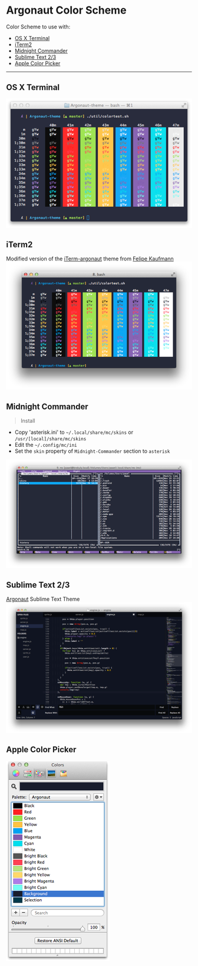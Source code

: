 Argonaut Color Scheme
==============

Color Scheme to use with:
 - [OS X Terminal](#os-x-terminal)
 - [iTerm2](#iterm2)
 - [Midnight Commander](#midnight-commander)
 - [Sublime Text 2/3](#sublime-text-23)
 - [Apple Color Picker](#apple-color-picker)

---

## OS X Terminal
![Terminal](os-x-terminal/preview.png)

## iTerm2
Modified version of the [iTerm-argonaut](https://github.com/effkay/iTerm-argonaut) theme from [Felipe Kaufmann](https://github.com/effkay)
![iTerm2](iterm-2/preview.png)

## Midnight Commander
> Install
- Copy 'asterisk.ini' to `~/.local/share/mc/skins` or `/usr/[local]/share/mc/skins`
- Edit the `~/.config/mc/ini`
- Set the `skin` property of `Midnight-Commander` section to `asterisk`

![Midnight Commander](midnight-commander/preview.png)

## Sublime Text 2/3
[Argonaut](https://github.com/pwaleczek/Argonaut) Sublime Text Theme
![Sublime Text](sublime-text/preview.png)

## Apple Color Picker
![Color Picker](apple-color-picker/preview.png)
